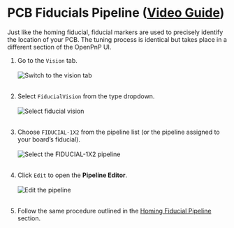 
# PCB Fiducials Pipeline ([Video Guide](https://youtu.be/RVMS6vJzJyU?si=-dzIkANilr8o8j56&t=18))

Just like the homing fiducial, fiducial markers are used to precisely identify the location of your PCB. The tuning process is identical but takes place in a different section of the OpenPnP UI.

1. Go to the `Vision` tab.<br/><br/>
    ![Switch to the vision tab](images/vision-tab.webp)<br/><br/>

2. Select `FiducialVision` from the type dropdown.<br/><br/>
    ![Select fiducial vision](images/fiducial-vision-dropdown.webp)<br/><br/>

3. Choose `FIDUCIAL-1X2` from the pipeline list (or the pipeline assigned to your board’s fiducial).<br/><br/>
    ![Select the FIDUCIAL-1X2 pipeline](images/select-fiducial-vision-option.webp)<br/><br/>

4. Click `Edit` to open the **Pipeline Editor**.<br/><br/>
    ![Edit the pipeline](images/edit-pcb-fiducial-pipeline.webp)<br/><br/>

5. Follow the same procedure outlined in the [Homing Fiducial Pipeline](2-homing-fiducial-pipeline.md#check-the-debug-results) section.
